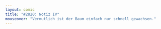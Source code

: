 ```yaml
---
layout: comic
title: "#2820: Notiz IV"
mouseover: "Vermutlich ist der Baum einfach nur schnell gewachsen."
---
```

